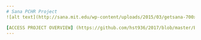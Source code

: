 ```yaml
---
# Sana PCHR Project
![alt text](http://sana.mit.edu/wp-content/uploads/2015/03/getsana-700x300.png "Logo Title Text 1")

[ACCESS PROJECT OVERVIEW] (https://github.com/hst936/2017/blob/master/B_PCHR/01_projectscope.md)
---
```

